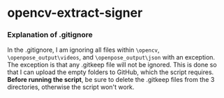 # opencv-extract-signer

### Explanation of .gitignore
In the .gitignore, I am ignoring all files within ```\opencv```, ```\openpose_output\videos```, and ```\openpose_output\json``` with an exception. The exception is that any .gitkeep file will not be ignored. This is done so that I can upload the empty folders to GitHub, which the script requires. **Before running the script**, be sure to delete the .gitkeep files from the 3 directories, otherwise the script won't work.